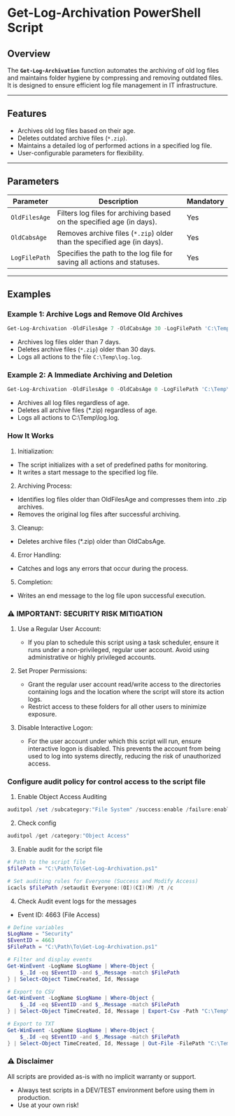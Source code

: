 # Get-Log-Archivation PowerShell Script

## Overview
The **`Get-Log-Archivation`** function automates the archiving of old log files and maintains folder hygiene by compressing and removing outdated files. It is designed to ensure efficient log file management in IT infrastructure.

---

## Features
- Archives old log files based on their age.
- Deletes outdated archive files (`*.zip`).
- Maintains a detailed log of performed actions in a specified log file.
- User-configurable parameters for flexibility.

---

## Parameters
| Parameter       | Description                                                                 | Mandatory |
|-----------------|-----------------------------------------------------------------------------|-----------|
| `OldFilesAge`   | Filters log files for archiving based on the specified age (in days).       | Yes       |
| `OldCabsAge`    | Removes archive files (`*.zip`) older than the specified age (in days).     | Yes       |
| `LogFilePath`   | Specifies the path to the log file for saving all actions and statuses.     | Yes       |

---

## Examples

### Example 1: Archive Logs and Remove Old Archives
```powershell
Get-Log-Archivation -OldFilesAge 7 -OldCabsAge 30 -LogFilePath 'C:\Temp\log.log'
```

- Archives log files older than 7 days.
- Deletes archive files (`*.zip`) older than 30 days.
- Logs all actions to the file `C:\Temp\log.log`.

### Example 2: A Immediate Archiving and Deletion
```powershell
Get-Log-Archivation -OldFilesAge 0 -OldCabsAge 0 -LogFilePath 'C:\Temp\log.log'
```

- Archives all log files regardless of age.
- Deletes all archive files (*.zip) regardless of age.
- Logs all actions to C:\Temp\log.log.

### How It Works

1. Initialization:
  - The script initializes with a set of predefined paths for monitoring.
  - It writes a start message to the specified log file.

2. Archiving Process:
  - Identifies log files older than OldFilesAge and compresses them into .zip archives.
  - Removes the original log files after successful archiving.

3. Cleanup:
  - Deletes archive files (*.zip) older than OldCabsAge.

4. Error Handling:
  - Catches and logs any errors that occur during the process.

5. Completion:
  - Writes an end message to the log file upon successful execution.

### ⚠️ IMPORTANT: SECURITY RISK MITIGATION

1. Use a Regular User Account:
   - If you plan to schedule this script using a task scheduler, ensure it runs under a non-privileged, regular user account. Avoid using administrative or highly privileged accounts.

2. Set Proper Permissions:
   - Grant the regular user account read/write access to the directories containing logs and the location where the script will store its action logs.
   - Restrict access to these folders for all other users to minimize exposure.

3. Disable Interactive Logon:
   - For the user account under which this script will run, ensure interactive logon is disabled. This prevents the account from being used to log into systems directly, reducing the risk of unauthorized access.

### Configure audit policy for control access to the script file

1. Enable Object Access Auditing
```powershell
auditpol /set /subcategory:"File System" /success:enable /failure:enable
```

2. Check config
```powershell
auditpol /get /category:"Object Access"
```

3. Enable audit for the script file
```powershell
# Path to the script file
$filePath = "C:\Path\To\Get-Log-Archivation.ps1"

# Set auditing rules for Everyone (Success and Modify Access)
icacls $filePath /setaudit Everyone:(OI)(CI)(M) /t /c
```

4. Check Audit event logs for the messages

- Event ID: 4663 (File Access)

```powershell
# Define variables
$LogName = "Security"
$EventID = 4663
$FilePath = "C:\Path\To\Get-Log-Archivation.ps1"

# Filter and display events
Get-WinEvent -LogName $LogName | Where-Object {
    $_.Id -eq $EventID -and $_.Message -match $FilePath
} | Select-Object TimeCreated, Id, Message

# Export to CSV
Get-WinEvent -LogName $LogName | Where-Object {
    $_.Id -eq $EventID -and $_.Message -match $FilePath
} | Select-Object TimeCreated, Id, Message | Export-Csv -Path "C:\Temp\FilteredEvents.csv" -NoTypeInformation

# Export to TXT
Get-WinEvent -LogName $LogName | Where-Object {
    $_.Id -eq $EventID -and $_.Message -match $FilePath
} | Select-Object TimeCreated, Id, Message | Out-File -FilePath "C:\Temp\FilteredEvents.txt"

```

### ⚠️ Disclaimer

 All scripts are provided as-is with no implicit warranty or support.

- Always test scripts in a DEV/TEST environment before using them in production.
- Use at your own risk!